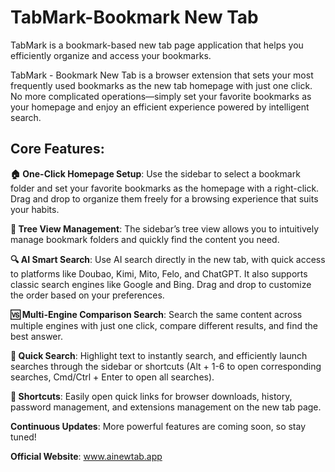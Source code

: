 # TabMark-Bookmark New Tab
TabMark is a bookmark-based new tab page application that helps you efficiently organize and access your bookmarks.

TabMark - Bookmark New Tab is a browser extension that sets your most frequently used bookmarks as the new tab homepage with just one click. No more complicated operations—simply set your favorite bookmarks as your homepage and enjoy an efficient experience powered by intelligent search.

## Core Features:

**🏠 One-Click Homepage Setup**: Use the sidebar to select a bookmark folder and set your favorite bookmarks as the homepage with a right-click. Drag and drop to organize them freely for a browsing experience that suits your habits.

**🌲 Tree View Management**: The sidebar’s tree view allows you to intuitively manage bookmark folders and quickly find the content you need.

**🔍 AI Smart Search**: Use AI search directly in the new tab, with quick access to platforms like Doubao, Kimi, Mito, Felo, and ChatGPT. It also supports classic search engines like Google and Bing. Drag and drop to customize the order based on your preferences.

**🆚 Multi-Engine Comparison Search**: Search the same content across multiple engines with just one click, compare different results, and find the best answer.

**🚀 Quick Search**: Highlight text to instantly search, and efficiently launch searches through the sidebar or shortcuts (Alt + 1-6 to open corresponding searches, Cmd/Ctrl + Enter to open all searches).

**🚀 Shortcuts**: Easily open quick links for browser downloads, history, password management, and extensions management on the new tab page.

**Continuous Updates**: More powerful features are coming soon, so stay tuned!

**Official Website**: www.ainewtab.app
